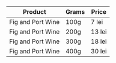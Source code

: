 
| Product | Grams | Price |
|---------|-------|-------|
| Fig and Port Wine | 100g | 7 lei |
| Fig and Port Wine | 200g | 13 lei |
| Fig and Port Wine | 300g | 18 lei |
| Fig and Port Wine | 400g | 30 lei |

